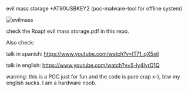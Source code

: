 evil mass storage *AT90USBKEY2 (poc-malware-tool for offline system)

![evilmass](https://github.com/David-Reguera-Garcia-Dreg/evilmass_at90usbkey2/blob/master/evilmass.jpg)

check the Roapt evil mass storage.pdf in this repo.

Also check: 

talk in spanish: https://www.youtube.com/watch?v=IT71_qX5xiI

talk in english: https://www.youtube.com/watch?v=5-ly4IyrD1Q

warning: this is a POC just for fun and the code is pure crap x-), btw my english sucks. I am a hardware noob.
